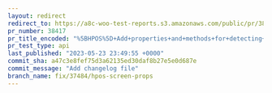 ```yaml
---
layout: redirect
redirect_to: https://a8c-woo-test-reports.s3.amazonaws.com/public/pr/38417/api/index.html
pr_number: 38417
pr_title_encoded: "%5BHPOS%5D+Add+properties+and+methods+for+detecting+order+admin+screens+more+easily"
pr_test_type: api
last_published: "2023-05-23 23:49:55 +0000"
commit_sha: a47c3e8fef75d3a62135ed30daf8b27e5e0d687e
commit_message: "Add changelog file"
branch_name: fix/37484/hpos-screen-props
---
```

